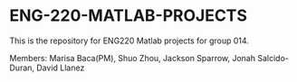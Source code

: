 # ENG-220-MATLAB-PROJECTS
This is the repository for ENG220 Matlab projects for group 014.

Members: Marisa Baca(PM), Shuo Zhou, Jackson Sparrow, Jonah Salcido-Duran, David Llanez
